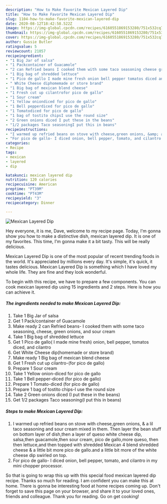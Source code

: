 ```yaml
---
description: "How to Make Favorite Mexican Layered Dip"
title: "How to Make Favorite Mexican Layered Dip"
slug: 1104-how-to-make-favorite-mexican-layered-dip
date: 2020-08-12T18:42:58.522Z
image: https://img-global.cpcdn.com/recipes/6160551869153280/751x532cq70/mexican-layered-dip-recipe-main-photo.jpg
thumbnail: https://img-global.cpcdn.com/recipes/6160551869153280/751x532cq70/mexican-layered-dip-recipe-main-photo.jpg
cover: https://img-global.cpcdn.com/recipes/6160551869153280/751x532cq70/mexican-layered-dip-recipe-main-photo.jpg
author: Gussie Butler
ratingvalue: 5
reviewcount: 21057
recipeingredient:
- "1 Big Jar of salsa"
- "1 Packcontainer of Guacamole"
- "2 can Refried beans I cooked them with some taco seasoning cheese green onions and sour cream"
- "1 Big bag of shredded lettuce"
- "1 Pico de gallo I made mine fresh onion bell pepper tomatos diced and cilantro"
- " White Cheese diphomemade or store brand"
- "1 Big bag of mexican blend cheese"
- "1 Fresh cut up cilantrofor pico de gallo"
- "1 Sour cream"
- "1 Yellow oniondiced for pico de gallo"
- "1 Bell pepperdiced for pico de gallo"
- "1 Tomatodiced for pico de gallo"
- "1 bag of tostito chipsI use the round size"
- "2 Green onions diced I put these in the beans"
- "1/2 packages Taco seasoningI put this in beans"
recipeinstructions:
- "I warmed up refried beans on stove with cheese,green onions, &amp; a lil taco seasoning and sour cream mixed in them. Then layer the bean stuff on bottom layer of dish,then a layer of queso white cheese dip, salsa,then guacamole,then sour cream, pico de gallo,more queso, then then lettuce,and then topped with shredded Mexican 4 blend shredded cheese &amp; a little bit more pico de gallo.and a little bit more of the white cheese dip swirled on top."
- "For pico de gallo- I diced onion, bell pepper, tomato, and cilantro in my mini chopper processor."
categories:
- Recipe
tags:
- mexican
- layered
- dip

katakunci: mexican layered dip 
nutrition: 120 calories
recipecuisine: American
preptime: "PT39M"
cooktime: "PT43M"
recipeyield: "3"
recipecategory: Dinner

---
```



![Mexican Layered Dip](https://img-global.cpcdn.com/recipes/6160551869153280/751x532cq70/mexican-layered-dip-recipe-main-photo.jpg)

Hey everyone, it is me, Dave, welcome to my recipe page. Today, I'm gonna show you how to make a distinctive dish, mexican layered dip. It is one of my favorites. This time, I'm gonna make it a bit tasty. This will be really delicious.



Mexican Layered Dip is one of the most popular of recent trending foods in the world. It's appreciated by millions every day. It's simple, it's quick, it tastes delicious. Mexican Layered Dip is something which I have loved my whole life. They are fine and they look wonderful.


To begin with this recipe, we have to prepare a few components. You can cook mexican layered dip using 15 ingredients and 2 steps. Here is how you can achieve it.

<!--inarticleads1-->

##### The ingredients needed to make Mexican Layered Dip:

1. Take 1 Big Jar of salsa
1. Get 1 Pack/container of Guacamole
1. Make ready 2 can Refried beans- I cooked them with some taco seasoning, cheese, green onions, and sour cream
1. Take 1 Big bag of shredded lettuce
1. Get 1 Pico de gallo( I made mine fresh) onion, bell pepper, tomatos diced, and cilantro
1. Get  White Cheese dip(homemade or store brand)
1. Make ready 1 Big bag of mexican blend cheese
1. Get 1 Fresh cut up cilantro-(for pico de gallo)
1. Prepare 1 Sour cream
1. Take 1 Yellow onion-diced for pico de gallo
1. Take 1 Bell pepper-diced (for pico de gallo)
1. Prepare 1 Tomato-diced (for pico de gallo)
1. Prepare 1 bag of tostito chips-I use the round size
1. Take 2 Green onions diced (I put these in the beans)
1. Get 1/2 packages Taco seasoning(I put this in beans)




<!--inarticleads2-->

##### Steps to make Mexican Layered Dip:

1. I warmed up refried beans on stove with cheese,green onions, &amp; a lil taco seasoning and sour cream mixed in them. Then layer the bean stuff on bottom layer of dish,then a layer of queso white cheese dip, salsa,then guacamole,then sour cream, pico de gallo,more queso, then then lettuce,and then topped with shredded Mexican 4 blend shredded cheese &amp; a little bit more pico de gallo.and a little bit more of the white cheese dip swirled on top.
1. For pico de gallo- I diced onion, bell pepper, tomato, and cilantro in my mini chopper processor.




So that is going to wrap this up with this special food mexican layered dip recipe. Thanks so much for reading. I am confident you can make this at home. There is gonna be interesting food at home recipes coming up. Don't forget to save this page on your browser, and share it to your loved ones, friends and colleague. Thank you for reading. Go on get cooking!
